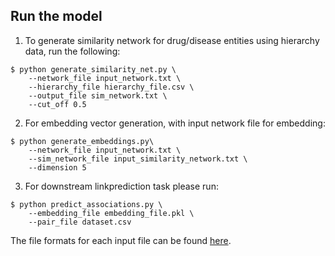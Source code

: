 ## Run the model
1. To generate similarity network for drug/disease entities using hierarchy data, run the following:
```
$ python generate_similarity_net.py \
    --network_file input_network.txt \
    --hierarchy_file hierarchy_file.csv \
    --output_file sim_network.txt \
    --cut_off 0.5
```

2. For embedding vector generation, with input network file for embedding:
```
$ python generate_embeddings.py\
    --network_file input_network.txt \
    --sim_network_file input_similarity_network.txt \
    --dimension 5
```

3. For downstream linkprediction task please run: 
```
$ python predict_associations.py \
    --embedding_file embedding_file.pkl \
    --pair_file dataset.csv
```

The file formats for each input file can be found [here](/demo).

